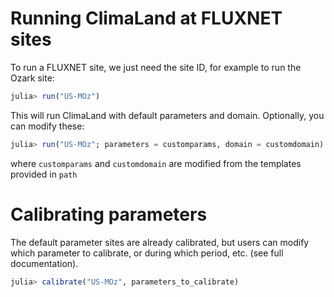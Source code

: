 # Running ClimaLand at FLUXNET sites

To run a FLUXNET site, we just need the site ID, for example to run the Ozark site:

```jl
julia> run("US-MOz")
```

This will run ClimaLand with default parameters and domain. Optionally, you can modify these:

```jl
julia> run("US-MOz"; parameters = customparams, domain = customdomain)
```

where `customparams` and `customdomain` are modified from the templates provided in `path`

# Calibrating parameters

The default parameter sites are already calibrated, but users can modify which parameter to calibrate, or 
during which period, etc. (see full documentation). 

```jl
julia> calibrate("US-MOz", parameters_to_calibrate)
```
 
